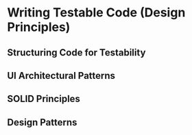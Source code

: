 # Writing Testable Code (Design Principles)

## Structuring Code for Testability

## UI Architectural Patterns

## SOLID Principles

## Design Patterns
